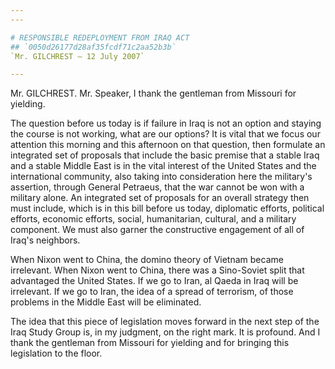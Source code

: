 ```yaml
---
---

# RESPONSIBLE REDEPLOYMENT FROM IRAQ ACT
## `0050d26177d28af35fcdf71c2aa52b3b`
`Mr. GILCHREST — 12 July 2007`

---
```



Mr. GILCHREST. Mr. Speaker, I thank the gentleman from Missouri for 
yielding.

The question before us today is if failure in Iraq is not an option 
and staying the course is not working, what are our options? It is 
vital that we focus our attention this morning and this afternoon on 
that question, then formulate an integrated set of proposals that 
include the basic premise that a stable Iraq and a stable Middle East 
is in the vital interest of the United States and the international 
community, also taking into consideration here the military's 
assertion, through General Petraeus, that the war cannot be won with a 
military alone. An integrated set of proposals for an overall strategy 
then must include, which is in this bill before us today, diplomatic 
efforts, political efforts, economic efforts, social, humanitarian, 
cultural, and a military component. We must also garner the 
constructive engagement of all of Iraq's neighbors.

When Nixon went to China, the domino theory of Vietnam became 
irrelevant. When Nixon went to China, there was a Sino-Soviet split 
that advantaged the United States. If we go to Iran, al Qaeda in Iraq 
will be irrelevant. If we go to Iran, the idea of a spread of 
terrorism, of those problems in the Middle East will be eliminated.

The idea that this piece of legislation moves forward in the next 
step of the Iraq Study Group is, in my judgment, on the right mark. It 
is profound. And I thank the gentleman from Missouri for yielding and 
for bringing this legislation to the floor.